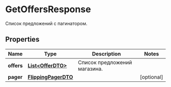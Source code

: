 

# GetOffersResponse

Список предложений с пагинатором.

## Properties

| Name | Type | Description | Notes |
|------------ | ------------- | ------------- | -------------|
|**offers** | [**List&lt;OfferDTO&gt;**](OfferDTO.md) | Список предложений магазина. |  |
|**pager** | [**FlippingPagerDTO**](FlippingPagerDTO.md) |  |  [optional] |



